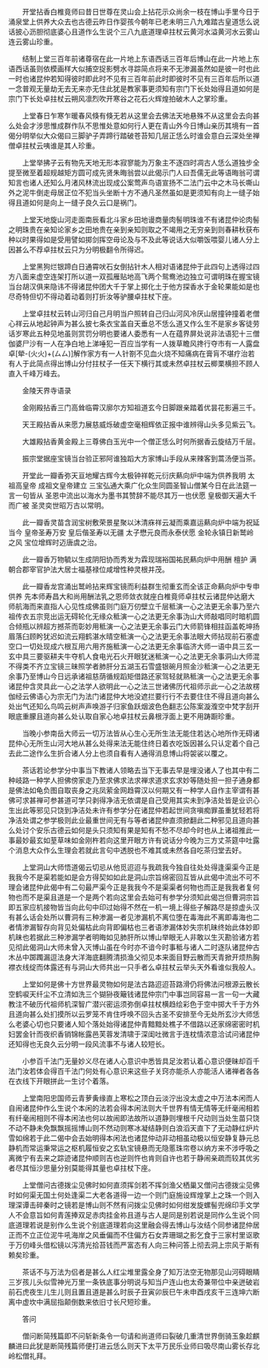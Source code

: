 <!-- { "loadSidebar": true } -->
　　开堂拈香白椎竟师曰昔日世尊在灵山会上拈花示众尚余一枝在博山手里今日于涌泉堂上供养大众去也古德云昨日作婴孩今朝年已老未明三八九难踏古皇道恁么说话披心沥胆彻底婆心且道作么生说个三八九底道理卓拄杖云黄河水溢黄河水云雾山连云雾山珍重。

　　结制上堂三百年前诸尊宿在此一片地上东语西话三百年后博山在此一片地上东语西话虽则依模画样大似捕空捉影劈水寻踪简点将来不无渗漏虽然如是彼一时也此一时也诸昆仲若知得彼时即此时不见有三百年前此时即彼时不见有三百年后所以道一念普观无量劫无去无来亦无住此犹是教家事更须知有宗门下长处始得且道如何是宗门下长处卓拄杖云朔风凛烈吹开寒谷之花石火辉煌拍破木人之掌珍重。

　　上堂春日乍寒乍暖春风倏有倏无若从这里会去佛法天地悬殊不从这里会去向甚么处会才涉思惟成群作队不思惟处意如何行人更在青山外今日博山亲历其境有一首偈分明举似大众偈曰三脚驴子弄蹄行踏破苍苔知几层正恁么时谁会意白云深处坐禅僧卓拄杖云咦谁是其人珍重。

　　上堂举拂子云有物先天地无形本寂寥能为万象主不逐四时凋古人恁么道独步全提至微至着超规越矩方圆可成先贤朱晦翁尝以此偈示门人曰吾儒无此等语晦翁可谓知言也诸人还知么月渚风林流出现成公案莺声鸟语宣扬不二法门云中之木马长嘶山外之泥牛倒走母居正位不犯当头坐断十方不通凡圣然虽如是更须知有向上一缝子始得且道如何是向上一缝子良久云口是祸门。

　　上堂天地旋山河走面南辰看北斗家乡田地谩商量肉髻明珠谁不有诸昆仲论肉髻之明珠贵在亲知论家乡之田地贵在亲到亲知则取之不竭用之无穷亲到则春耕秋获布种以时果得如是受用譬如掷剑挥空毋论及与不及此等说话大似嚼饭喂婴儿诸人分上因甚么不荐卓拄杖云只为分明极翻令所得迟。

　　上堂黑狗烂银蹄白日通霄吠石女倒拈针木人相对语诸昆仲于此四句上透得过四方八面来虚空连架打所以道一双孤雁贴地高飞两个鸳鸯池边独立可谓明珠在握宝镜当台胡汉俱来隐讳不得诸昆仲团大千于掌上掷化土于他方探香水于金轮果能如是也尽奇特但切不得动着动着则打折汝等驴腰卓拄杖下座。

　　上堂卓拄杖云转山河归自己月明当户照转自己归山河风冷厌山居撞钟撞着老僧心祥云从地起钟声为甚么披七条衣宝盖自天垂总不恁么道又作么生不是家乡客徒劳话岁寒此五种见地虽则赏罚分明也要诸人委悉有一人在蕴界屏处说非法语犯十三僧伽婆尸沙有一人在净白地上涕唾犯一百应当学有一人拨草瞻风搀行夺市有一人露盘卓[犖-(火火)+(ㄙㄙ)]解作家方有一人针劄不见血火烧不知痛病在膏肓不堪疗治若有人于此简点得出博山分付拄杖子一任天下横行其或未然卓拄杖云楖栗横担不顾人直入千峰万峰去。

　　金陵天界寺语录

　　金刚殿拈香三门高耸临霄汉廓尔方知祖道玄今日脚跟亲踏着优昙花影遍三千。

　　天王殿拈香从来愿力展慈威烁破虚空毫相辉依正报中谁辨得山头多见紫云飞。

　　大雄殿拈香黄金殿上三尊佛白玉光中一个僧正恁么时何所据香云旋结万千层。

　　振宗堂据座宝镜当台验正邪阿谁独蹈大方家博山手段从来辣客到蒿汤便当茶。

　　开堂此一瓣香弥天亘地耀古辉今太极钟祥乾元衍庆爇向炉中端为供养我明
太祖高皇帝
成祖文皇帝建立
三宝弘通大乘广化众生同圆圣智山僧某今日在此法筵一言一句皆从
圣恩中流出以海水为墨书其赞辞不能尽其万一也伏愿
皇极御天遍大千而广被
圣灵奕世昭万古以常明。

　　此一瓣香灵苗含润宝树敷荣景星聚以沐清庥祥云凝而乘嘉运爇向炉中端为祝延当今
皇帝圣寿万安
皇后偕圣寿以无疆
太子懋元良而永泰伏愿
金轮永镇日新鹫岭之风
宝位增辉时迈唐虞之治。

　　此一瓣香万物毓以生成阴阳协而秀发为霖现瑞裕国祐民爇向炉中用酬
檀护
满朝合郡宰官护法大居士福基禄位咸增性种灵根并茂。

　　此一瓣香龙宫涌出鹫岭拈来辉宝镜而利益群生彻重玄而全该正命爇向炉中专申供养
先本师寿昌大和尚用酬法乳之恩师敛衣就座白椎竟师卓拄杖云诸昆仲达磨大师航海而来直指人心见性成佛虽则门庭万仞壁立千层秪演一心之法更无余事乃至六祖传衣五宗竞出运无碍轮化无缘众秪演一心之法更无余事沩山大师敲唱同时暗机圆合倾瓶以辨超方撼茶而彰妙用秪演一心之法更无余事云门大师箭锋相拄函盖乾坤扬眉落臼顾盻犹迟如流云翔鹤湛水晴空秪演一心之法更无余事法眼大师拈现前石塞虚空口一切处现成六根互用六用齐施秪演一心之法更无余事临济大师一语中具三玄一玄中具三要驱耕夫牛夺机人食电光石火开眼犹迷秪演一心之法更无余事洞山大师混不得类不齐立宝镜三昧照学者肺肝分五湖玉石雪盛银碗月照金沙秪演一心之法更无余事乃至博山今日远承诸祖慈荫循规蹈矩借路还家驾轻就熟秪演一心之法更无余事诸昆仲含灵具此一心之法学人欲明此一心之法三世诸佛历代祖师示此一心之法故楞伽经云佛语心为宗无门为法门诸昆仲大地没遮拦要行行不去要住住不得且道向甚么处出气还知么鸟鸣云树声声唤游子归家鱼跃烟波色色翻志公陈案漩澓空中梵字刮开眼底重朦且道向甚么处认取自家心地卓拄杖云鼻根浮面上更不用踌蹰珍重。

　　当晚小参南岳大师云一切万法皆从心生心无所生法无能住若达心地所作无碍诸昆仲心无所生山河大地从甚么处得来法无能住终日着衣吃饭因甚么只认定着个自己去此二途作么生折合诸人分上也须自看有人通得消息博山将袈裟以覆之。

　　茶话若论参学分中事当下教诸人领略去当下无事去早是埋没诸人了也其中有二种岐路一种学人担佛傍家走乃至求佛求法求禅求道求玄求妙等随处担一担子通身都是佛法如龟负图自取丧身之兆凤萦金网趋霄汉以何期又有一种学人自作主宰谓有甚佛可求甚禅可参甚道可学只剥得净洁无依谓是自己受用其实未到净洁处皆是业识心生出此等邪见只饶到净洁处未许有参学分在诸昆仲若起世间贪嗔痴罪虽重犹轻若将净洁处谓之参学极则此业最重世间无有与等者诸昆仲直须掀翻此二种邪见且道向甚么处讨个安乐古德云如何是头只须知有果是知有不愁不尽却今时也从上诸祖推此一事最妙最玄如荎草味如金刚杵若向这里开眼方许有说话分今晚为三方丈茶筵中吐露个消息大众作么生理会若就此言句中透脱也不难其或未然各自吃茶归堂去好。

　　上堂洞山大师悟道偈云切忌从他觅迢迢与我疏我今独自往处处得逢渠渠今正是我我今不是渠若能如是会方得契如如此是洞山宗旨绵密回互皆从此偈中流出不可不理会诸昆仲此偈中有二句最严渠今正是我我今不是渠渠者何物也而正是我我者复何物也而不是渠且道是一个是两个若向这里会去始可有参学分须知此偈岂但曹洞宗旨即五家应机接物皆当向此句中印过始得不然在一机一境上得些子解路尽是掠虚头汉有甚么话会处所以曹洞有三种渗漏一者见渗漏机不离位堕在毒海此不离即毒海也二者情渗漏智存向背见处偏枯此向背即偏枯也三者语渗漏体妙失宗机昧终始此体妙即机昧也若据此三种渗漏学者明晦如见肺肝所以博山举眼无人非敢以生灭勘验诸方若见彻此偈洞山大师未曾入灭博山虽在今时亦不谙今时事秪与诸人二时逐队诸昆仲古木丛中踯躅漏逗法身大洋海底翻腾清损渔父彻见本来面目野云散而天青掀开烦热胸襟衣线绽而体露还有与洞山大师共出一只手者么卓拄杖云举头天外看谁似我般人。

　　上堂如何是佛十方世界最灵物如何是法古路迢迢苔路滑仍将佛法问根源云散长空鹤唳天纤尘不立清如洗三个猢狲夜簸钱诸昆仲宗门中事岂同容易一言一句一大藏教注不破历代祖师机深智广潜兴密运须弥倒卓拄杖横趋绘彩色于空中掷大千于方外且道向甚么处扪摸所以云罗笼不肯住呼唤不回头古圣不安排至今无处所玄沙大师恁么老婆心切也只要诸人知个落处始得诸昆仲青黯黯处樵子不借路以还家绵密密时机妇罢金针而夜织香销锦帐露邑芙蓉发清啸于深闺吐微言于连枕情浓意洽试问诸昆仲还知得也无良久云分明一段风流事不与诸人较短长。

　　小参百千法门无量妙义尽在诸人心意识中悉皆具足汝若认着心意识便昧却百千法门汝若体会得百千法门何处有心意识来这些子关窍亦能杀人亦能活人诸禅者各各在衣线下开眼拼此一生讨个着落。

　　上堂南阳忠国师云青萝夤缘直上寒松之顶白云淡泞出没太虚之中万法本闲而人自闹诸昆仲作么生说个本闲的法若会得本闲法则大千世界有情无情等无纤毫闹相若有纤毫闹相则不得本闲法也何以故闹即法故所以道静则埋根千尺动则当处生苗只饶不动不静未免飘飘摇摇博山则不然动则寒冰凝结静则白浪滔天直下了无动静红炉片雪如绵若于此二偈中会去始明得本闲法也诸昆仲动非动相虽动极以恒安静复静元总静机而常运秉常运之枢机履恒安之玄轨宝镜悬而无隐慝珠帘卷以纳方来不涉呼吸之离微宁有去来之踪迹诸昆仲顺则吉也逆则忤也肯则自许也若于静闹亲疏而较其优劣者尽其恒沙思量分别莫能得其量也卓拄杖下座。

　　上堂僧问古德拨尘见佛时如何直须挥剑若不挥剑渔父栖巢又僧问古德拨尘见佛时如何渠无国土何处逢渠二大老各道得一边一个则门庭施设辉煌掌上之珠一个则入理深谭击碎秦时之镜若是博山则不然有问拨尘见佛时如何绀发旋螺髻兜绵印手文学人不会意旨如何青莲捧双足赤肉挂金祢且道与古人是同是别若说是同作么生说个同底道理若说是别作么生说个别底道理若向这里融会得去博山与汝结个同参诸昆仲居正而不立正位泥牛吼海岸之风垂偏而不住偏方石女弄珊瑚之影乞食于三家村里讴歌于万仞峰头借松镜以泻清光拾苔钱而严富态有人向三种问答上彻去洞上宗风于斯有赖矣珍重。

　　茶话不与万法为侣者是甚么人红尘堆里露全身了知万法空无物那见山河碍眼睛三岁孩儿头似雪神光万里一条铁底事分明说与知当户连山也太奇兼带位中亲迸破岩前石虎夜生儿生儿则且置且道是甚么时辰子丑寅卯辰巳午未申酉戌亥干三连坤六断离中虚坎中满屈指颠倒数来依旧寸长尺短珍重。

　　答问

　　僧问断简残篇即不问斩新条令一句请和尚道师曰裂破几重清世界倒骑玉象趁麒麟进曰此犹是断简残篇师便打进云恁么则天下太平万民乐业师曰吸尽南山雾长存北岭松僧礼拜。

